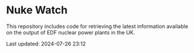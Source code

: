 # Nuke Watch

This repository includes code for retrieving the latest information available on the output of EDF nuclear power plants in the UK.

Last updated: 2024-07-26 23:12
